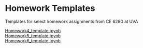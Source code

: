 # Homework Templates
Templates for select homework assignments from CE 6280 at UVA

[Homework4_template.ipynb](https://colab.research.google.com/github/StochHydroUVA/HomeworkTemplates/blob/main/Homework4_template.ipynb)  
[Homework5_template.ipynb](https://colab.research.google.com/github/StochHydroUVA/HomeworkTemplates/blob/main/Homework5_template.ipynb)  
[Homework6_template.ipynb](https://colab.research.google.com/github/StochHydroUVA/HomeworkTemplates/blob/main/Homework6_template.ipynb)  
